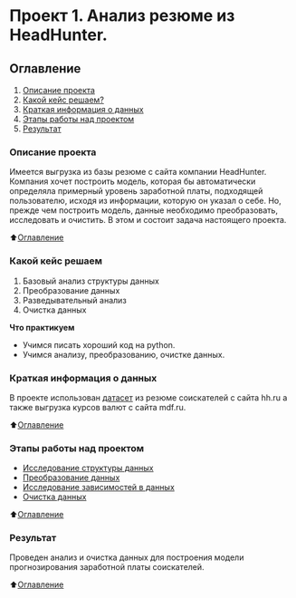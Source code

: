 # Проект 1. Анализ резюме из HeadHunter.

## Оглавление
1. [Описание проекта](https://github.com/Zlobina-Olga/sf_data_science/blob/main/project_0/README.md#Описание-проекта)
2. [Какой кейс решаем?](https://github.com/Zlobina-Olga/sf_data_science/blob/main/project_0/README.md#Какой-кейс-решаем)
3. [Краткая информация о данных](https://github.com/Zlobina-Olga/sf_data_science/blob/main/project_0/README.md#Краткая-информация-о-данных)
4. [Этапы работы над проектом](https://github.com/Zlobina-Olga/sf_data_science/blob/main/project_0/README.md#Этапы-работы-над-проектом)
5. [Результат](https://github.com/Zlobina-Olga/sf_data_science/blob/main/project_0/README.md#Результат)


### Описание проекта
Имеется выгрузка из базы резюме с сайта компании HeadHunter. Компания хочет построить модель, которая бы автоматически определяла примерный уровень заработной платы, подходящей пользователю, исходя из информации, которую он указал о себе. Но, прежде чем построить модель, данные необходимо преобразовать, исследовать и очистить. В этом и состоит задача настоящего проекта.

:arrow_up:[Оглавление](https://github.com/Zlobina-Olga/sf_data_science/blob/main/project_0/README.md#Оглавление)


### Какой кейс решаем
1. Базовый анализ структуры данных
2. Преобразование данных
3. Разведывательный анализ
4. Очистка данных


**Что практикуем**
* Учимся писать хороший код на python.
* Учимся анализу, преобразованию, очистке данных.


### Краткая информация о данных
В проекте использован [датасет](https://drive.google.com/file/d/1wmcHyXTEde6uA6dJWgcroCKy_SgzOQXC/view?usp=share_link) из резюме соискателей с сайта hh.ru а также выгрузка курсов валют с сайта mdf.ru.


:arrow_up:[Оглавление](https://github.com/Zlobina-Olga/sf_data_science/blob/main/project_0/README.md#Оглавление)

### Этапы работы над проектом
* [Исследование структуры данных](https://github.com/Zlobina-Olga/sf_data_science/blob/main/project_0/game.py)
* [Преобразование данных](https://github.com/Zlobina-Olga/sf_data_science/blob/main/project_0/game_v2.py)
* [Исследование зависимостей в данных](https://github.com/Zlobina-Olga/sf_data_science/blob/main/project_0/game_v3.py)
* [Очистка данных]()

:arrow_up:[Оглавление](https://github.com/Zlobina-Olga/sf_data_science/blob/main/project_0/README.md#Оглавление)

### Результат
Проведен анализ и очистка данных для построения модели прогнозирования заработной платы соискателей.

:arrow_up:[Оглавление](https://github.com/Zlobina-Olga/sf_data_science/blob/main/project_0/README.md#Оглавление)


